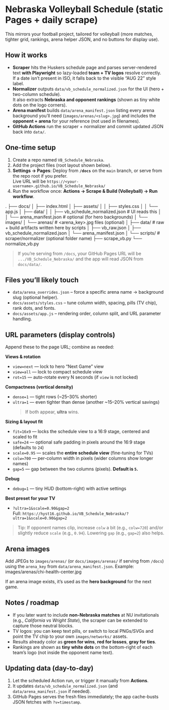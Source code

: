 # Nebraska Volleyball Schedule (static Pages + daily scrape)

This mirrors your football project, tailored for volleyball (more matches, tighter grid, rankings, arena helper JSON, and no buttons for display use).

## How it works
- **Scraper** hits the Huskers schedule page and parses server-rendered text **with Playwright** so lazy-loaded **team + TV logos** resolve correctly.  
  If a date isn’t present in ISO, it falls back to the visible “AUG 22” style label.
- **Normalizer** outputs `data/vb_schedule_normalized.json` for the UI (hero + two-column schedule).  
  It also extracts **Nebraska and opponent rankings** (shown as tiny white dots on the logo corners).
- **Arena manifest** builds `data/arena_manifest.json` listing every arena background you’ll need (`images/arenas/<slug>.jpg`) and includes the **opponent + arena** for your reference (not used in filenames).
- **GitHub Actions** run the scraper + normalizer and commit updated JSON back into `data/`.

## One-time setup
1. Create a repo named `VB_Schedule_Nebraska`.
2. Add the project files (root layout shown below).
3. **Settings → Pages**: Deploy from **`/docs`** on the `main` branch, or serve from the repo root if you prefer.  
   Live URL will be `https://<your-username>.github.io/VB_Schedule_Nebraska/`
4. Run the workflow once: **Actions → Scrape & Build (Volleyball) → Run workflow**.

.
├── docs/
│   ├── index.html
│   ├── assets/
│   │   ├── styles.css
│   │   └── app.js
│   ├── data/
│   │   ├── vb_schedule_normalized.json   # UI reads this
│   │   └── arena_manifest.json           # optional (for hero backgrounds)
│   └── images/
│       └── arenas/                       # <arena_key>.jpg files (optional)
│
├── data/                                 # raw + build artifacts written here by scripts
│   ├── vb_raw.json
│   ├── vb_schedule_normalized.json
│   └── arena_manifest.json
│
└── scripts/                              # scraper/normalizer (optional folder name)
    ├── scrape_vb.py
    └── normalize_vb.py

> If you’re serving from `/docs`, your GitHub Pages URL will be `.../VB_Schedule_Nebraska/` and the app will read JSON from `docs/data/`.

## Files you’ll likely touch
- `data/arena_overrides.json` – force a specific arena name → background slug (optional helper).
- `docs/assets/styles.css` – tune column width, spacing, pills (TV chip), rank dots, and fonts.
- `docs/assets/app.js` – rendering order, column split, and URL parameter handling.

## URL parameters (display controls)
Append these to the page URL; combine as needed:

**Views & rotation**
- `view=next` — lock to hero “Next Game” view  
- `view=all` — lock to compact schedule view  
- `rot=15` — auto-rotate every N seconds (if `view` is not locked)

**Compactness (vertical density)**
- `dense=1` — tight rows (~25–30% shorter)  
- `ultra=1` — even tighter than dense (another ~15–20% vertical savings)  
  > If both appear, **ultra** wins.

**Sizing & layout fit**
- `fit=16x9` — locks the schedule view to a 16:9 stage, centered and scaled to fit
- `safe=24` — optional safe padding in pixels around the 16:9 stage (defaults to `24`)
- `scale=0.95` — scales the **entire schedule view** (fine-tuning for TVs)
- `colw=700` — per-column width in pixels (wider columns show longer names)
- `gap=5` — gap between the two columns (pixels). **Default is `5`.**

**Debug**
- `debug=1` — tiny HUD (bottom-right) with active settings

**Best preset for your TV**
- `?ultra=1&scale=0.90&gap=2`  
  Full: `https://hyst16.github.io/VB_Schedule_Nebraska/?ultra=1&scale=0.90&gap=2`

> Tip: If opponent names clip, increase `colw` a bit (e.g., `colw=720`) and/or slightly reduce `scale` (e.g., `0.94`). Lowering `gap` (e.g., `gap=2`) also helps.

## Arena images
Add JPEGs to `images/arenas/` (or `docs/images/arenas/` if serving from `/docs`) using the `arena_key` from `data/arena_manifest.json`. Example: images/arenas/chi-health-center.jpg


If an arena image exists, it’s used as the **hero background** for the next game.

## Notes / roadmap
- If you later want to include **non-Nebraska matches** at NU invitationals (e.g., *California vs Wright State*), the scraper can be extended to capture those neutral blocks.
- TV logos: you can keep text pills, or switch to local PNGs/SVGs and point the TV chip to your own `images/networks/` assets.
- Results already color as **green for wins**, **red for losses**, **gray for ties**.
- Rankings are shown as **tiny white dots** on the bottom-right of each team’s logo (not inside the opponent name text).

## Updating data (day-to-day)
1. Let the scheduled Action run, or trigger it manually from **Actions**.
2. It updates `data/vb_schedule_normalized.json` (and `data/arena_manifest.json` if needed).
3. GitHub Pages serves the fresh files immediately; the app cache-busts JSON fetches with `?v=timestamp`.
